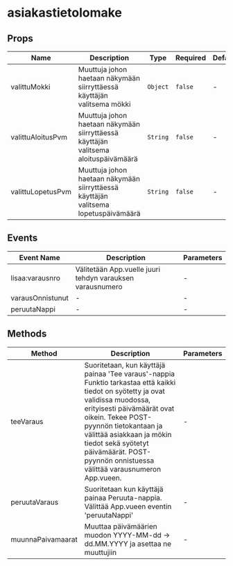 # asiakastietolomake

## Props

<!-- @vuese:asiakastietolomake:props:start -->
|Name|Description|Type|Required|Default|
|---|---|---|---|---|
|valittuMokki|Muuttuja johon haetaan näkymään siirryttäessä käyttäjän valitsema mökki|`Object`|`false`|-|
|valittuAloitusPvm|Muuttuja johon haetaan näkymään siirryttäessä käyttäjän valitsema aloituspäivämäärä|`String`|`false`|-|
|valittuLopetusPvm|Muuttuja johon haetaan näkymään siirryttäessä käyttäjän valitsema lopetuspäivämäärä|`String`|`false`|-|

<!-- @vuese:asiakastietolomake:props:end -->


## Events

<!-- @vuese:asiakastietolomake:events:start -->
|Event Name|Description|Parameters|
|---|---|---|
|lisaa:varausnro|Välitetään App.vuelle juuri tehdyn varauksen varausnumero|-|
|varausOnnistunut|-|-|
|peruutaNappi|-|-|

<!-- @vuese:asiakastietolomake:events:end -->


## Methods

<!-- @vuese:asiakastietolomake:methods:start -->
|Method|Description|Parameters|
|---|---|---|
|teeVaraus|Suoritetaan, kun käyttäjä painaa 'Tee varaus'-nappia Funktio tarkastaa että kaikki tiedot on syötetty ja ovat validissa muodossa, erityisesti päivämäärät ovat oikein. Tekee POST-pyynnön tietokantaan ja välittää asiakkaan ja mökin tiedot sekä syötetyt päivämäärät. POST-pyynnön onnistuessa välittää varausnumeron App.vueen.|-|
|peruutaVaraus|Suoritetaan kun käyttäjä painaa Peruuta-nappia. Välittää App.vueen eventin 'peruutaNappi'|-|
|muunnaPaivamaarat|Muuttaa päivämäärien muodon YYYY-MM-dd -> dd.MM.YYYY ja asettaa ne muuttujiin|-|

<!-- @vuese:asiakastietolomake:methods:end -->


